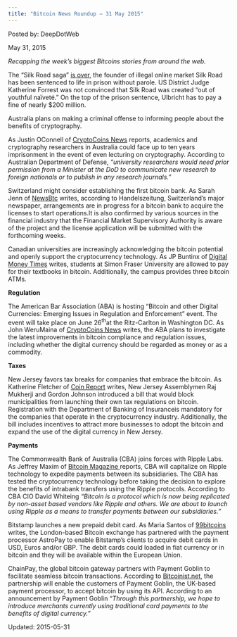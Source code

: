 ```yaml
---
title: "Bitcoin News Roundup – 31 May 2015"
---
```


Posted by: DeepDotWeb 

<span>May 31, 2015</span>



<p><em>Recapping the week&#8217;s biggest Bitcoins stories from around the web. </em></p>
<p>The “Silk Road saga” <a href="https://gir.pub/deepdotweb/2015/05/30/silk-road-admin-ross-ulbricht-dpr-sentenced-to-life-in-prison/">is over</a>, the founder of illegal online market Silk Road has been sentenced to life in prison without parole. US District Judge Katherine Forrest was not convinced that Silk Road was created “out of youthful naïveté.” On the top of the prison sentence, Ulbricht has to pay a fine of nearly $200 million.</p>
<p>Australia plans on making a criminal offense to informing people about the benefits of cryptography.</p>
<p>As Justin OConnell of <a href="https://www.cryptocoinsnews.com/cryptography-researchers-users-face-jail-time-australia/">CryptoCoins News</a> reports, academics and cryptography researchers in Australia could face up to ten years imprisonment in the event of even lecturing on cryptography. According to Australian Department of Defense, <em>“university researchers would need prior permission from a Minister at the DoD to communicate new research to foreign nationals or to publish in any research journals.”</em></p>
<p>Switzerland might consider establishing the first bitcoin bank. As Sarah Jenn of <a href="http://www.newsbtc.com/2015/05/28/first-ever-bitcoin-bank-to-be-opened-in-switzerland/">NewsBtc</a> writes, according to Handelszeitung, Switzerland’s major newspaper, arrangements are in progress for a bitcoin bank to acquire the licenses to start operations.It is also confirmed by various sources in the financial industry that the Financial Market Supervisory Authority is aware of the project and the license application will be submitted with the forthcoming weeks.</p>
<p>Canadian universities are increasingly acknowledging the bitcoin potential and openly support the cryptocurrency technology. As JP Buntinx of <a href="http://digitalmoneytimes.com/crypto-news/canadian-university-enables-bitcoin-payments-on-campus/">Digital Money Times</a> writes, students at Simon Fraser University are allowed to pay for their textbooks in bitcoin. Additionally, the campus provides three bitcoin ATMs.</p>
<p><strong>Regulation</strong></p>
<p>The American Bar Association (ABA) is hosting “Bitcoin and other Digital Currencies: Emerging Issues in Regulation and Enforcement” event. The event will take place on June 26<sup>th</sup>at the Ritz-Carlton in Washington DC. As John WeruMaina of <a href="https://www.cryptocoinsnews.com/american-bar-association-host-person-event-digital-currency-bitcoin-washington-dc/">CryptoCoins News</a> writes, the ABA plans to investigate the latest improvements in bitcoin compliance and regulation issues, including whether the digital currency should be regarded as money or as a commodity.</p>
<p><strong>Taxes</strong></p>
<p>New Jersey favors tax breaks for companies that embrace the bitcoin. As Katherine Fletcher of <a href="https://coinreport.net/new-jersey-lawmakers-propose-tax-breaks-digital-currency-companies/">Coin Report</a> writes, New Jersey Assemblymen Raj Mukherji and Gordon Johnson introduced a bill that would block municipalities from launching their own tax regulations on bitcoin. Registration with the Department of Banking of Insuranceis mandatory for the companies that operate in the cryptocurrency industry. Additionally, the bill includes incentives to attract more businesses to adopt the bitcoin and expand the use of the digital currency in New Jersey.</p>
<p><strong>Payments</strong></p>
<p>The Commonwealth Bank of Australia (CBA) joins forces with Ripple Labs. As Jeffrey Maxim of <a href="https://bitcoinmagazine.com/20608/commonwealth-bank-australia-launch-ripple-payments-soon/">Bitcoin Magazine </a>reports, CBA will capitalize on Ripple technology to expedite payments between its subsidiaries. The CBA has tested the cryptocurrency technology before taking the decision to explore the benefits of intrabank transfers using the Ripple protocols. According to CBA CIO David Whiteing <em>“Bitcoin is a protocol which is now being replicated by non-asset based vendors like Ripple and others. We are about to launch using Ripple as a means to transfer payments between our subsidiaries.”</em></p>
<p>Bitstamp launches a new prepaid debit card. As Maria Santos of <a href="http://99bitcoins.com/bitstamp-prepaid-bitcoin-debit-card-european-customers/">99bitcoins</a> writes, the London-based Bitcoin exchange has partnered with the payment processor AstroPay to enable Bitstamp’s clients to acquire debit cards in USD, Euros and/or GBP. The debit cards could loaded in fiat currency or in bitcoin and they will be available within the European Union.</p>
<p>ChainPay, the global bitcoin gateway partners with Payment Goblin to facilitate seamless bitcoin transactions. According to <a href="http://insidebitcoins.com/news/chainpay-partners-with-payment-goblin-users-can-accept-bitcoin/32821">Bitcoinist.net</a>, the partnership will enable the customers of Payment Goblin, the UK-based payment processor, to accept bitcoin by using its API. According to an announcement by Payment Goblin “<em>Through this partnership, we hope to introduce merchants currently using traditional card payments to the benefits of digital currency.”</em></p>

Updated: 2015-05-31

